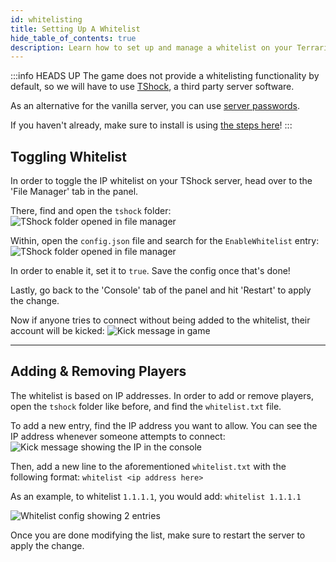 ```yaml
---
id: whitelisting
title: Setting Up A Whitelist
hide_table_of_contents: true
description: Learn how to set up and manage a whitelist on your Terraria server!
---
```


:::info HEADS UP
The game does not provide a whitelisting functionality by default, so we will have to use [TShock](./overview.md), a
third party server software.

As an alternative for the vanilla server, you can use [server passwords](/games/terraria/password).

If you haven't already, make sure to install is using [the steps here](./overview.md)!
:::

## Toggling Whitelist

In order to toggle the IP whitelist on your TShock server, head over to the 'File Manager' tab in the panel.

There, find and open the `tshock` folder:
![TShock folder opened in file manager](/games/terraria/tshock/whitelisting/folder.png)

Within, open the `config.json` file and search for the `EnableWhitelist` entry:
![TShock folder opened in file manager](/games/terraria/tshock/whitelisting/config.png)

In order to enable it, set it to `true`. Save the config once that's done!

Lastly, go back to the 'Console' tab of the panel and hit 'Restart' to apply the change.

Now if anyone tries to connect without being added to the whitelist, their account will be kicked:
![Kick message in game](/games/terraria/tshock/whitelisting/kicked.png)

---

## Adding & Removing Players

The whitelist is based on IP addresses. In order to add or remove players, open the `tshock` folder like before, and
find the `whitelist.txt` file.

To add a new entry, find the IP address you want to allow. You can see the IP address whenever someone attempts to
connect:
![Kick message showing the IP in the console](/games/terraria/tshock/whitelisting/console.png)

Then, add a new line to the aforementioned `whitelist.txt` with the following format: `whitelist <ip address here>`

As an example, to whitelist `1.1.1.1`, you would add: `whitelist 1.1.1.1`

![Whitelist config showing 2 entries](/games/terraria/tshock/whitelisting/file.png)

Once you are done modifying the list, make sure to restart the server to apply the change.
